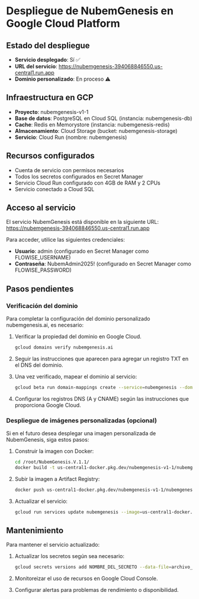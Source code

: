 # Despliegue de NubemGenesis en Google Cloud Platform

## Estado del despliegue

- **Servicio desplegado**: Sí ✅
- **URL del servicio**: https://nubemgenesis-394068846550.us-central1.run.app
- **Dominio personalizado**: En proceso ⚠️

## Infraestructura en GCP

- **Proyecto**: nubemgenesis-v1-1
- **Base de datos**: PostgreSQL en Cloud SQL (instancia: nubemgenesis-db)
- **Cache**: Redis en Memorystore (instancia: nubemgenesis-redis)
- **Almacenamiento**: Cloud Storage (bucket: nubemgenesis-storage)
- **Servicio**: Cloud Run (nombre: nubemgenesis)

## Recursos configurados

- Cuenta de servicio con permisos necesarios
- Todos los secretos configurados en Secret Manager
- Servicio Cloud Run configurado con 4GB de RAM y 2 CPUs
- Servicio conectado a Cloud SQL

## Acceso al servicio

El servicio NubemGenesis está disponible en la siguiente URL:
https://nubemgenesis-394068846550.us-central1.run.app

Para acceder, utilice las siguientes credenciales:
- **Usuario**: admin (configurado en Secret Manager como FLOWISE_USERNAME)
- **Contraseña**: NubemAdmin2025\! (configurado en Secret Manager como FLOWISE_PASSWORD)

## Pasos pendientes

### Verificación del dominio

Para completar la configuración del dominio personalizado nubemgenesis.ai, es necesario:

1. Verificar la propiedad del dominio en Google Cloud.
   ```bash
   gcloud domains verify nubemgenesis.ai
   ```

2. Seguir las instrucciones que aparecen para agregar un registro TXT en el DNS del dominio.

3. Una vez verificado, mapear el dominio al servicio:
   ```bash
   gcloud beta run domain-mappings create --service=nubemgenesis --domain=nubemgenesis.ai --region=us-central1
   ```

4. Configurar los registros DNS (A y CNAME) según las instrucciones que proporciona Google Cloud.

### Despliegue de imágenes personalizadas (opcional)

Si en el futuro desea desplegar una imagen personalizada de NubemGenesis, siga estos pasos:

1. Construir la imagen con Docker:
   ```bash
   cd /root/NubemGenesis.V.1.1/
   docker build -t us-central1-docker.pkg.dev/nubemgenesis-v1-1/nubemgenesis/app:latest .
   ```

2. Subir la imagen a Artifact Registry:
   ```bash
   docker push us-central1-docker.pkg.dev/nubemgenesis-v1-1/nubemgenesis/app:latest
   ```

3. Actualizar el servicio:
   ```bash
   gcloud run services update nubemgenesis --image=us-central1-docker.pkg.dev/nubemgenesis-v1-1/nubemgenesis/app:latest --region=us-central1
   ```

## Mantenimiento

Para mantener el servicio actualizado:

1. Actualizar los secretos según sea necesario:
   ```bash
   gcloud secrets versions add NOMBRE_DEL_SECRETO --data-file=archivo_con_valor
   ```

2. Monitoreizar el uso de recursos en Google Cloud Console.

3. Configurar alertas para problemas de rendimiento o disponibilidad.
